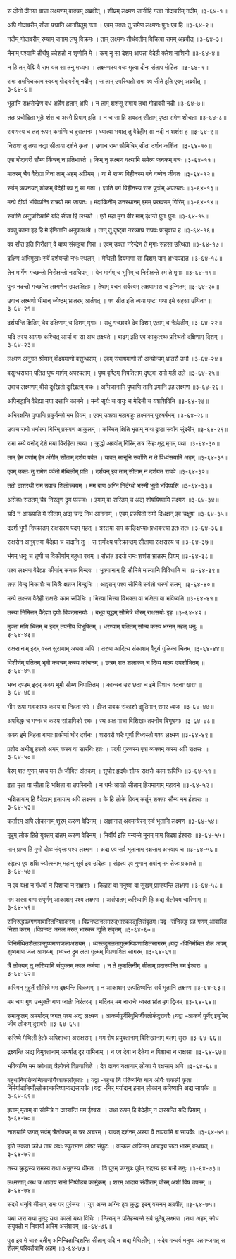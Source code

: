 स दीनो दीनया वाचा लक्ष्मणम् वाक्यम् अब्रवीत् ।
शीघ्रम् लक्ष्मण जानीहि गत्वा गोदावरीम् नदीम् ॥३-६४-१॥

अपि गोदावरीम् सीता पद्मानि आनयितुम् गता ।
एवम् उक्तः तु रामेण लक्ष्मणः पुनः एव हि ॥३-६४-२॥

नदीम् गोदावरीम् रम्याम् जगाम लघु विक्रमः ।
ताम् लक्ष्मणः तीर्थवतीम् विचित्वा रामम् अब्रवीत् ॥३-६४-३॥

नैनाम् पश्यामि तीर्थेषु क्रोशतो न शृणोति मे ।
कम् नु सा देशम् आपन्ना वैदेही क्लेश नाशिनी ॥३-६४-४॥

न हि तम् वेद्मि वै राम यत्र सा तनु मध्यमा ।
लक्ष्मणस्य वचः श्रुत्वा दीनः संताप मोहितः ॥३-६४-५॥

रामः समभिचक्राम स्वयम् गोदावरीम् नदीम् ।
स ताम् उपस्थितो रामः क्व सीते इति एवम् अब्रवीत् ॥३-६४-६॥

भूतानि राक्षसेन्द्रेण वध अर्हेण हृताम् अपि ।
न ताम् शशंसू रामाय तथा गोदावरी नदी ॥३-६४-७॥

ततः प्रचोदिता भूतैः शंस च अस्मै प्रियाम् इति ।
न च सा हि अवदत् सीताम् पृष्टा रामेण शोचता ॥३-६४-८॥

रावणस्य च तत् रूपम् कर्माणि च दुरात्मनः ।
ध्यात्वा भयात् तु वैदेहीम् सा नदी न शशंस ह ॥३-६४-९॥

निराशः तु तया नद्या सीताया दर्शने कृतः ।
उवाच रामः सौमित्रिम् सीता दर्शन कर्शितः ॥३-६४-१०॥

एषा गोदावरी सौम्य किंचन् न प्रतिभाषते ।
किम् नु लक्ष्मण वक्ष्यामि समेत्य जनकम् वचः ॥३-६४-११॥

मातरम् चैव वैदेह्या विना ताम् अहम् अप्रियम् ।
या मे राज्य विहीनस्य वने वन्येन जीवतः ॥३-६४-१२॥

सर्वम् व्यपनयत् शोकम् वैदेही क्व नु सा गता ।
ज्ञाति वर्ग विहीनस्य राज पुत्रीम् अपश्यतः ॥३-६४-१३॥

मन्ये दीर्घा भविष्यन्ति रात्रयो मम जाग्रतः ।
मंदाकिनीम् जनस्थानम् इमम् प्रस्रवणम् गिरिम् ॥३-६४-१४॥

सर्वाणि अनुचरिष्यामि यदि सीता हि लभ्यते ।
एते महा मृगा वीर माम् ईक्षन्ते पुनः पुनः ॥३-६४-१५॥

वक्तु कामा इह हि मे इंगितानि अनुपलक्षये ।
तान् तु दृष्ट्वा नरव्याघ्र राघवः प्रत्युवाच ह ॥३-६४-१६॥

क्व सीत इति निरीक्षन् वै बाष्प संरुद्धया गिरा ।
एवम् उक्ता नरेन्द्रेण ते मृगाः सहसा उत्थिता ॥३-६४-१७॥

दक्षिण अभिमुखाः सर्वे दर्शयन्तो नभः स्थलम् ।
मैथिली ह्रियमाणा सा दिशम् याम् अभ्यपद्यत ॥३-६४-१८॥

तेन मार्गेण गच्छन्तो निरीक्षन्तो नराधिपम् ।
येन मार्गम् च भूमिम् च निरीक्षन्ते स्म ते मृगाः ॥३-६४-१९॥

पुनः नदन्तो गच्छन्ति लक्ष्मणेन उपलक्षिताः ।
तेषाम् वचन सर्वस्वम् लक्षयामास च इन्गितम् ॥३-६४-२०॥

उवाच लक्ष्मणो धीमान् ज्येष्ठम् भ्रातरम् आर्तवत् ।
क्व सीत इति त्वया पृष्टा यथा इमे सहसा उथिताः ॥३-६४-२१॥

दर्शयन्ति क्षितिम् चैव दक्षिणाम् च दिशम् मृगाः ।
सधु गच्छावहे देव दिशम् एताम् च नैर्ऋतीम् ॥३-६४-२२॥

यदि तस्य आगमः कश्चित् आर्या वा सा अथ लक्ष्यते ।
बाढम् इति एव काकुत्स्थः प्रस्थितो दक्षिणाम् दिशम् ॥३-६४-२३॥

लक्ष्मण अनुगत श्रीमान् वीक्ष्यमाणो वसुन्धराम् ।
एवम् संभाषमाणौ तौ अन्योन्यम् भ्रातरौ उभौ ॥३-६४-२४॥

वसुन्धरायाम् पतित पुष्प मार्गम् अपश्यताम् ।
पुष्प वृष्टिम् निपतिताम् दृष्ट्वा रामो मही तले ॥३-६४-२५॥

उवाच लक्ष्मणम् वीरो दुःखितो दुःखितम् वचः ।
अभिजानामि पुष्पाणि तानि इमानि इह लक्ष्मण ॥३-६४-२६॥

अपिनद्धानि वैदेह्या मया दत्तानि कानने ।
मन्ये सूर्यः च वायुः च मेदिनी च यशशिविनि ॥३-६४-२७॥

अभिरक्षन्ति पुष्पाणि प्रकुर्वन्तो मम प्रियम् ।
एवम् उक्त्वा महाबाहुः लक्ष्मणम् पुरुषर्षभम् ॥३-६४-२८॥

उवाच रामो धर्मात्मा गिरिम् प्रसवण आकुलम् ।
कच्चित् क्षिति भृताम् नाथ दृष्टा सर्वांग सुंदरीम् ॥३-६४-२९॥

रामा रम्ये वनोद् देशे मया विरहिता त्वया ।
क्रुद्धो अब्रवीत् गिरिम् तत्र सिंहः क्षुद्र मृगम् यथा ॥३-६४-३०॥

ताम् हेम वर्णाम् हेम अंगीम् सीताम् दर्शय पर्वत ।
यावत् सानूनि सर्वाणि न ते विध्वंसयामि अहम् ॥३-६४-३१॥

एवम् उक्तः तु रामेण पर्वतो मैथिलीम् प्रति ।
दर्शयन् इव ताम् सीताम् न दर्शयत राघवे ॥३-६४-३२॥

ततो दाशरथी राम उवाच शिलोच्चयम् ।
मम बाण अग्नि निर्दग्धो भस्मी भूतो भविष्यसि ॥३-६४-३३॥

असेव्यः सततम् चैव निस्तृण द्रुम पल्लवः ।
इमाम् वा सरितम् च अद्य शोषयिष्यामि लक्ष्मण ॥३-६४-३४॥

यदि न आख्याति मे सीताम् अद्य चन्द्र निभ आननाम् ।
एवम् प्ररुषितो रामो दिधक्षन् इव चक्षुषा ॥३-६४-३५॥

ददर्श भूमौ निष्क्रांतम् राक्षसस्य पदम् महत् ।
त्रस्तया राम काङ्क्षिण्याः प्रधावन्त्या इतः ततः ॥३-६४-३६॥

राक्षसेन अनुवृत्तया वैदेह्या च पादानि तु ।
स समीक्ष्य परिक्रान्तम् सीताया राक्षसस्य च ॥३-६४-३७॥

भंगम् धनुः च तूणी च विकीर्णाम् बहुधा रथम् ।
संभ्रांत हृदयो रामः शशंस भ्रातरम् प्रियम् ॥३-६४-३८॥

पश्य लक्ष्मण वैदेह्याः कीर्णाम् कनक बिन्दवः ।
भूषणानाम् हि सौमित्रे माल्यानि विविधानि च ॥३-६४-३९॥

तप्त बिन्दु निकाशैः च चित्रैः क्षतज बिन्दुभिः ।
आवृतम् पश्य सौमित्रे सर्वतो धरणी तलम् ॥३-६४-४०॥

मन्ये लक्ष्मण वैदेही राक्षसैः काम रूपिभिः ।
भित्त्वा भित्त्वा विभक्ता वा भक्षिता वा भविष्यति ॥३-६४-४१॥

तस्या निमित्तम् वैदेह्या द्वयोः विवदमानयोः ।
बभूव युद्धम् सौमित्रे घोरम् राक्षसयोः इह ॥३-६४-४२॥

मुक्ता मणि चितम् च इदम् तपनीय विभूषितम् ।
धरण्याम् पतितम् सौम्य कस्य भग्नम् महत् धनुः ॥३-६४-४३॥

राक्षसानाम् इदम् वस्त सुराणाम् अधवा अपि ।
तरुण आदित्य संकाशम् वैदूर्य गुलिका चितम् ॥३-६४-४४॥

विशीर्णम् पतितम् भूमौ कवचम् कस्य कांचनम् ।
छत्रम् शत शलाकम् च दिव्य माल्य उपशोभितम् ॥३-६४-४५॥

भग्न दण्डम् इदम् कस्य भूमौ सौम्य निपातितम् ।
कान्चन उरः छदाः च इमे पिशाच वदनाः खराः ॥३-६४-४६॥

भीम रूपा महाकायाः कस्य वा निहता रणे ।
दीप्त पावक संकाशो द्युतिमान् समर ध्वजः ॥३-६४-४७॥

अपविद्धः च भग्नः च कस्य सांग्रामिको रथः ।
रथ अक्ष मात्रा विशिखाः तपनीय विभूषणाः ॥३-६४-४८॥

कस्य इमे निहता बाणाः प्रकीर्णा घोर दर्शनः ।
शरावरौ शरैः पूर्णौ विध्वस्तौ पश्य लक्ष्मण ॥३-६४-४९॥

प्रतोद अभीशु हस्तो अयम् कस्य वा सारथिः हतः ।
पदवी पुरुषस्य एषा व्यक्तम् कस्य अपि राक्षसः ॥३-६४-५०॥

वैरम् शत गुणम् पश्य मम तैः जीवित अंतकम् ।
सुघोर हृदयैः सौम्य राक्षसैः काम रूपिभिः ॥३-६४-५१॥

हृता मृता वा सीता हि भक्षिता वा तपस्विनी ।
न धर्मः त्रायते सीताम् ह्रियमाणाम् महावने ॥३-६४-५२॥

भक्षितायाम् हि वैदेह्याम् हृतायाम् अपि लक्ष्मण ।
के हि लोके प्रियम् कर्तुम् शक्ताः सौम्य मम ईश्वराः ॥३-६४-५३॥

कर्तारम् अपि लोकानाम् शूरम् करुण वेदिनम् ।
अज्ञानात् अवमन्येरन् सर्व भूतानि लक्ष्मण ॥३-६४-५४॥

मृदुम् लोक हिते युक्तम् दांतम् करुण वेदिनम् ।
निर्वीर्य इति मन्यन्ते नूनम् माम् त्रिदश ईश्वराः ॥३-६४-५५॥

माम् प्राप्य हि गुणो दोषः संवृत्तः पश्य लक्ष्मण ।
अद्य एव सर्व भूतानाम् रक्षसाम् अभवाय च ॥३-६४-५६॥

संहृत्य एव शशि ज्योत्स्नाम् महान् सूर्य इव उदितः ।
संहृत्य एव गुणान् सर्वान् मम तेजः प्रकाश्ते ॥३-६४-५७॥

न एव यक्षा न गंधर्वा न पिशाचा न राक्षसाः ।
किन्नरा वा मनुष्या वा सुखम् प्राप्स्यन्ति लक्ष्मण ॥३-६४-५८॥

मम अस्त्र बाण संपूर्णम् आकाशम् पश्य लक्ष्मण ।
असंपातम् करिष्यामि हि अद्य त्रैलोक्य चारिणाम् ॥३-६४-५९॥

संनिरुद्धग्रहगणमावारितनिशाकरम् ।
विप्रनष्टानलमरुद्भास्करद्युतिसंवृतम्।यद्व -संनिरुद्ध ग्रह गणम् आवारित निशा करम् ।विप्रनष्ट अनल मरुत् भास्कर द्युति संवृतम् ॥३-६४-६०॥

विनिर्मथितशैलाग्रम्शुष्यमाणजलाअशयम् ।
ध्वस्तद्रुमलतागुल्मम्विप्रणाशितसागरम्।यद्वा -विनिर्मथित शैल अग्रम् शुष्यमाण जल आशयम् ।ध्वस्त द्रुम लता गुल्मम् विप्रणाशित सागरम् ॥३-६४-६१॥

त्रै लोक्यम् तु करिष्यामि संयुक्तम् काल कर्मणा ।
न ते कुशलिनीम् सीताम् प्रदास्यन्ति मम ईश्वराः ॥३-६४-६२॥

अस्मिन् मुहूर्ते सौमित्रे मम द्रक्ष्यन्ति विक्रमम् ।
न आकाशम् उत्पतिष्यन्ति सर्व भूतानि लक्ष्मण ॥३-६४-६३॥

मम चाप गुण उन्मुक्तैः बाण जालैः निरंतरम् ।
मर्दितम् मम नाराचैः ध्वस्त भ्रांत मृग द्विजम् ॥३-६४-६४॥

समाकुलम् अमर्यादम् जगत् पश्य अद्य लक्ष्मण ।
आकर्णपूर्णैरिषुभिर्जीवलोकंदुरावरैः।यद्वा -आकर्ण पूर्णैर् इषुभिर् जीव लोकम् दुरावरैः ॥३-६४-६५॥

करिष्ये मैथिली हेतोः अपिशाचम् अराक्षसम् ।
मम रोष प्रयुक्तानाम् विशिखानाम् बलम् सुराः ॥३-६४-६६॥

द्रक्ष्यन्ति अद्य विमुक्तानाम् अमर्षात् दूर गामिनाम् ।
न एव देवा न दैतेया न पिशाचा न राक्षसाः ॥३-६४-६७॥

भविष्यन्ति मम क्रोधात् त्रैलोक्ये विप्रणाशिते ।
देव दानव यक्षाणाम् लोका ये रक्षसाम् अपि ॥३-६४-६८॥

बहुधानिपतिष्यन्तिबाणोघैश्शकलीकृताः ।
यद्वा -बहुधा नि पतिष्यन्ति बाण ओघैः शकली कृताः ।निर्मर्यादानिमाँल्लोकान्करिष्याम्यद्यसायकैः।यद्वा -निर् मर्यादान् इमान् लोकान् करिष्यामि अद्य सायकैः ॥३-६४-६९॥

हृताम् मृताम् वा सौमित्रे न दास्यन्ति मम ईश्वराः ।
तथा रूपम् हि वैदेहीम् न दास्यन्ति यदि प्रियाम् ॥३-६४-७०॥

नाशयामि जगत् सर्वम् त्रैलोक्यम् स चर अचरम् ।
यावत् दर्शनम् अस्या वै तापयामि च सायकैः ॥३-६४-७१॥

इति उक्त्वा क्रोध ताम्र अक्षः स्फुरमाण ओष्ट संपुटः ।
वल्कल अजिनम् आबद्ध्य जटा भारम् बन्धयत् ॥३-६४-७२॥

तस्य क्रुद्धस्य रामस्य तथा अभूतस्य धीमतः ।
त्रि पुरम् जग्नुषः पूर्वम् रुद्रस्य इव बभौ तनुः ॥३-६४-७३॥

लक्ष्मणात् अथ च आदाय रामो निष्पीड्य कार्मुकम् ।
शरम् आदाय संदीप्तम् घोरम् अशी विष उपमम् ॥३-६४-७४॥

संदधे धनुषि श्रीमान् रामः पर पुरंजयः ।
युग अन्त अग्निः इव क्रुद्धः इदम् वचनम् अब्रवीत् ॥३-६४-७५॥

यथा जरा यथा मृत्युः यथा कालो यथा विधिः ।
नित्यम् न प्रतिहन्यन्ते सर्व भूतेषु लक्ष्मण ।तथा अहम् क्रोध संयुक्तो न निवार्यो अस्मि असंशयम् ॥३-६४-७६॥

पुरा इव मे चारु दतीम् अनिन्दिताम्दिशन्ति सीताम् यदि न अद्य मैथिलीम् ।
सदेव गन्धर्व मनुष्य पन्नगम्जगत् स शैलम् परिवर्तयामि अहम् ॥३-६४-७७॥

